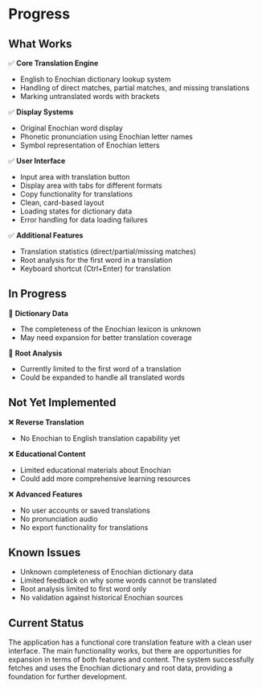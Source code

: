 # Progress

## What Works

✅ **Core Translation Engine**

- English to Enochian dictionary lookup system
- Handling of direct matches, partial matches, and missing translations
- Marking untranslated words with brackets

✅ **Display Systems**

- Original Enochian word display
- Phonetic pronunciation using Enochian letter names
- Symbol representation of Enochian letters

✅ **User Interface**

- Input area with translation button
- Display area with tabs for different formats
- Copy functionality for translations
- Clean, card-based layout
- Loading states for dictionary data
- Error handling for data loading failures

✅ **Additional Features**

- Translation statistics (direct/partial/missing matches)
- Root analysis for the first word in a translation
- Keyboard shortcut (Ctrl+Enter) for translation

## In Progress

🔄 **Dictionary Data**

- The completeness of the Enochian lexicon is unknown
- May need expansion for better translation coverage

🔄 **Root Analysis**

- Currently limited to the first word of a translation
- Could be expanded to handle all translated words

## Not Yet Implemented

❌ **Reverse Translation**

- No Enochian to English translation capability yet

❌ **Educational Content**

- Limited educational materials about Enochian
- Could add more comprehensive learning resources

❌ **Advanced Features**

- No user accounts or saved translations
- No pronunciation audio
- No export functionality for translations

## Known Issues

- Unknown completeness of Enochian dictionary data
- Limited feedback on why some words cannot be translated
- Root analysis limited to first word only
- No validation against historical Enochian sources

## Current Status

The application has a functional core translation feature with a clean user interface. The main functionality works, but there are opportunities for expansion in terms of both features and content. The system successfully fetches and uses the Enochian dictionary and root data, providing a foundation for further development.
